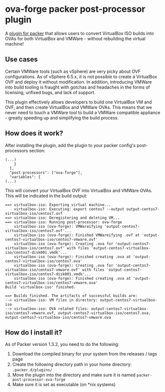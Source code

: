 # ova-forge packer post-processor plugin
A [plugin for packer](https://packer.io/docs/post-processors/index.html)
that allows users to convert VirtualBox ISO builds into OVAs for both
VirtualBox and VMWare - without rebuilding the virtual machine!

## Use cases
Certain VMWare tools (such as vSphere) are very picky about OVF configurations.
As of vSphere 6.5.x, it is not possible to create a VirtualBox OVF and deploy
it without modification. In addition, introducing VMWare into build tooling is
fraught with gotchas and headaches in the forms of licensing, unfixed bugs,
and lack of support.

This plugin effectively allows developers to build one VirtualBox VM and OVF,
and then create VirtualBox and VMWare OVAs. This means that we never need to
touch a VMWare tool to build a VMWare compatible appliance - greatly speeding
up and simplifying the build process.

## How does it work?
After installing the plugin, add the plugin to your packer config's
post-processors section:
```
(...)
    }
  ],
  "post-processors": ["ova-forge"],
  "variables": {
(...)
```

This will convert your VirtualBox OVF into VirtualBox and VMWare OVAs. This
will be indicated in the build output:
```log
==> virtualbox-iso: Exporting virtual machine...
    virtualbox-iso: Executing: export centos7 --output output-centos7-virtualbox-iso/centos7.ovf
==> virtualbox-iso: Deregistering and deleting VM...
==> virtualbox-iso: Running post-processor: ova-forge
    virtualbox-iso (ova-forge): VMWareifying 'output-centos7-virtualbox-iso/centos7.ovf'...
    virtualbox-iso (ova-forge): Finished VMWareifying .ovf at 'output-centos7-virtualbox-iso/centos7-vmware.ovf'
    virtualbox-iso (ova-forge): Creating .ova for 'output-centos7-virtualbox-iso/centos7.ovf' with files 'output-centos7-virtualbox-iso/centos7-disk001.vmdk'...
    virtualbox-iso (ova-forge): Finished creating .ova at 'output-centos7-virtualbox-iso/centos7.ova'
    virtualbox-iso (ova-forge): Creating .ova for 'output-centos7-virtualbox-iso/centos7-vmware.ovf' with files 'output-centos7-virtualbox-iso/centos7-disk001.vmdk'...
    virtualbox-iso (ova-forge): Finished creating .ova at 'output-centos7-virtualbox-iso/centos7-vmware.ova'
Build 'virtualbox-iso' finished.

==> Builds finished. The artifacts of successful builds are:
--> virtualbox-iso: VM files in directory: output-centos7-virtualbox-iso
--> virtualbox-iso: OVA related files: output-centos7-virtualbox-iso/centos7-vmware.ovf, output-centos7-virtualbox-iso/centos7.ova, output-centos7-virtualbox-iso/centos7-vmware.ova
```

## How do I install it?
As of Packer version 1.3.2, you need to do the following:

1. Download the compiled binary for your system from the releases / tags page
2. Create the following directory path in your home directory:
`.packer.d/plugins/`
3. Move the plugin into the directory and make sure it is named
`packer-post-processor-ova-forge`
4. Make sure it is set as executable (on *nix systems)
